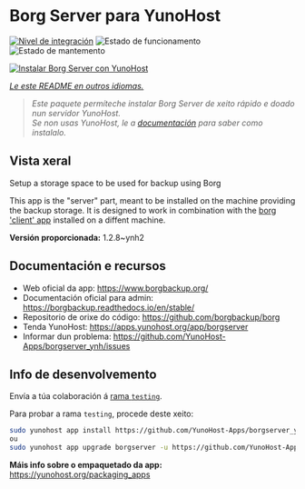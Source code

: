 <!--
NOTA: Este README foi creado automáticamente por <https://github.com/YunoHost/apps/tree/master/tools/readme_generator>
NON debe editarse manualmente.
-->

# Borg Server para YunoHost

[![Nivel de integración](https://dash.yunohost.org/integration/borgserver.svg)](https://ci-apps.yunohost.org/ci/apps/borgserver/) ![Estado de funcionamento](https://ci-apps.yunohost.org/ci/badges/borgserver.status.svg) ![Estado de mantemento](https://ci-apps.yunohost.org/ci/badges/borgserver.maintain.svg)

[![Instalar Borg Server con YunoHost](https://install-app.yunohost.org/install-with-yunohost.svg)](https://install-app.yunohost.org/?app=borgserver)

*[Le este README en outros idiomas.](./ALL_README.md)*

> *Este paquete permíteche instalar Borg Server de xeito rápido e doado nun servidor YunoHost.*  
> *Se non usas YunoHost, le a [documentación](https://yunohost.org/install) para saber como instalalo.*

## Vista xeral

Setup a storage space to be used for backup using Borg

This app is the "server" part, meant to be installed on the machine providing the backup storage. It is designed to work in combination with the [borg 'client' app](https://apps.yunohost.org/app/borg) installed on a diffent machine.


**Versión proporcionada:** 1.2.8~ynh2
## Documentación e recursos

- Web oficial da app: <https://www.borgbackup.org/>
- Documentación oficial para admin: <https://borgbackup.readthedocs.io/en/stable/>
- Repositorio de orixe do código: <https://github.com/borgbackup/borg>
- Tenda YunoHost: <https://apps.yunohost.org/app/borgserver>
- Informar dun problema: <https://github.com/YunoHost-Apps/borgserver_ynh/issues>

## Info de desenvolvemento

Envía a túa colaboración á [rama `testing`](https://github.com/YunoHost-Apps/borgserver_ynh/tree/testing).

Para probar a rama `testing`, procede deste xeito:

```bash
sudo yunohost app install https://github.com/YunoHost-Apps/borgserver_ynh/tree/testing --debug
ou
sudo yunohost app upgrade borgserver -u https://github.com/YunoHost-Apps/borgserver_ynh/tree/testing --debug
```

**Máis info sobre o empaquetado da app:** <https://yunohost.org/packaging_apps>
